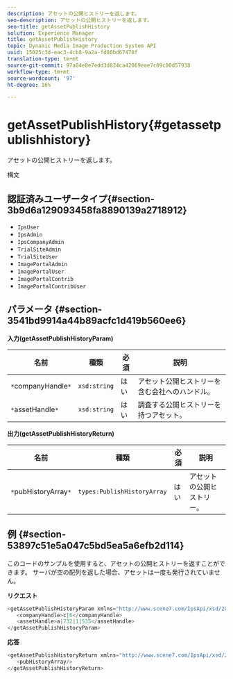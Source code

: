 ```yaml
---
description: アセットの公開ヒストリーを返します。
seo-description: アセットの公開ヒストリーを返します。
seo-title: getAssetPublishHistory
solution: Experience Manager
title: getAssetPublishHistory
topic: Dynamic Media Image Production System API
uuid: 15025c3d-eac3-4cb8-9a2a-fd80bd67478f
translation-type: tm+mt
source-git-commit: 97a84e8e7edd3d834ca42069eae7c09c00d57938
workflow-type: tm+mt
source-wordcount: '97'
ht-degree: 16%

---
```



# getAssetPublishHistory{#getassetpublishhistory}

アセットの公開ヒストリーを返します。

構文

## 認証済みユーザータイプ{#section-3b9d6a129093458fa8890139a2718912}

* `IpsUser`
* `IpsAdmin`
* `IpsCompanyAdmin`
* `TrialSiteAdmin`
* `TrialSiteUser`
* `ImagePortalAdmin`
* `ImagePortalUser`
* `ImagePortalContrib`
* `ImagePortalContribUser`

## パラメータ {#section-3541bd9914a44b89acfc1d419b560ee6}

**入力(getAssetPublishHistoryParam)**

| 名前 | 種類 | 必須 | 説明 |
|---|---|---|---|
| `*`companyHandle`*` | `xsd:string` | はい | アセット公開ヒストリーを含む会社へのハンドル。 |
| `*`assetHandle`*` | `xsd:string` | はい | 調査する公開ヒストリーを持つアセット。 |

**出力(getAssetPublishHistoryReturn)**

| 名前 | 種類 | 必須 | 説明 |
|---|---|---|---|
| `*`pubHistoryArray`*` | `types:PublishHistoryArray` | はい | アセットの公開ヒストリー。 |

## 例 {#section-53897c51e5a047c5bd5ea5a6efb2d114}

このコードのサンプルを使用すると、アセットの公開ヒストリーを返すことができます。 サーバが空の配列を返した場合、アセットは一度も発行されていません。

**リクエスト**

```java
<getAssetPublishHistoryParam xmlns="http://www.scene7.com/IpsApi/xsd/2008-01-15">
   <companyHandle>c|6</companyHandle>
   <assetHandle>a|732|1|535</assetHandle>
</getAssetPublishHistoryParam>
```

**応答**

```java
<getAssetPublishHistoryReturn xmlns="http://www.scene7.com/IpsApi/xsd/2008-01-15">
   <pubHistoryArray/>
</getAssetPublishHistoryReturn>
```

